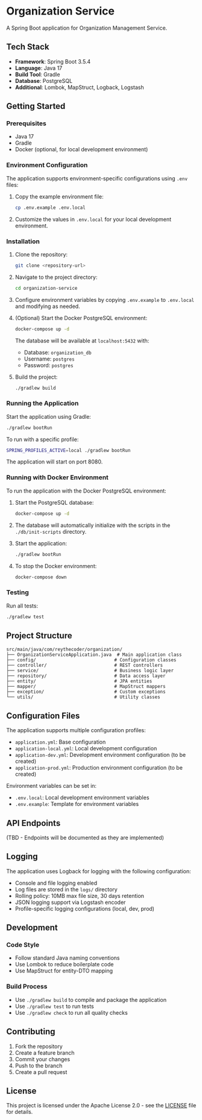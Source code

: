 # Organization Service

A Spring Boot application for Organization Management Service.

## Tech Stack

- **Framework**: Spring Boot 3.5.4
- **Language**: Java 17
- **Build Tool**: Gradle
- **Database**: PostgreSQL
- **Additional**: Lombok, MapStruct, Logback, Logstash

## Getting Started

### Prerequisites

- Java 17
- Gradle
- Docker (optional, for local development environment)

### Environment Configuration

The application supports environment-specific configurations using `.env` files:

1. Copy the example environment file:
   ```bash
   cp .env.example .env.local
   ```

2. Customize the values in `.env.local` for your local development environment.

### Installation

1. Clone the repository:

   ```bash
   git clone <repository-url>
   ```

2. Navigate to the project directory:

   ```bash
   cd organization-service
   ```

3. Configure environment variables by copying `.env.example` to `.env.local` and modifying as needed.

4. (Optional) Start the Docker PostgreSQL environment:

   ```bash
   docker-compose up -d
   ```

   The database will be available at `localhost:5432` with:
   - Database: `organization_db`
   - Username: `postgres`
   - Password: `postgres`

5. Build the project:

   ```bash
   ./gradlew build
   ```

### Running the Application

Start the application using Gradle:

```bash
./gradlew bootRun
```

To run with a specific profile:

```bash
SPRING_PROFILES_ACTIVE=local ./gradlew bootRun
```

The application will start on port 8080.

### Running with Docker Environment

To run the application with the Docker PostgreSQL environment:

1. Start the PostgreSQL database:

   ```bash
   docker-compose up -d
   ```

2. The database will automatically initialize with the scripts in the `./db/init-scripts` directory.

3. Start the application:

   ```bash
   ./gradlew bootRun
   ```

4. To stop the Docker environment:

   ```bash
   docker-compose down
   ```

### Testing

Run all tests:

```bash
./gradlew test
```

## Project Structure

```plain
src/main/java/com/reythecoder/organization/
├── OrganizationServiceApplication.java  # Main application class
├── config/                             # Configuration classes
├── controller/                         # REST controllers
├── service/                            # Business logic layer
├── repository/                         # Data access layer
├── entity/                             # JPA entities
├── mapper/                             # MapStruct mappers
├── exception/                          # Custom exceptions
└── utils/                              # Utility classes
```

## Configuration Files

The application supports multiple configuration profiles:

- `application.yml`: Base configuration
- `application-local.yml`: Local development configuration
- `application-dev.yml`: Development environment configuration (to be created)
- `application-prod.yml`: Production environment configuration (to be created)

Environment variables can be set in:
- `.env.local`: Local development environment variables
- `.env.example`: Template for environment variables

## API Endpoints

(TBD - Endpoints will be documented as they are implemented)

## Logging

The application uses Logback for logging with the following configuration:

- Console and file logging enabled
- Log files are stored in the `logs/` directory
- Rolling policy: 10MB max file size, 30 days retention
- JSON logging support via Logstash encoder
- Profile-specific logging configurations (local, dev, prod)

## Development

### Code Style

- Follow standard Java naming conventions
- Use Lombok to reduce boilerplate code
- Use MapStruct for entity-DTO mapping

### Build Process

- Use `./gradlew build` to compile and package the application
- Use `./gradlew test` to run tests
- Use `./gradlew check` to run all quality checks

## Contributing

1. Fork the repository
2. Create a feature branch
3. Commit your changes
4. Push to the branch
5. Create a pull request

## License

This project is licensed under the Apache License 2.0 - see the [LICENSE](LICENSE) file for details.
